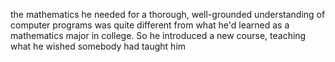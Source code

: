 the mathematics he needed for a thorough,
well-grounded understanding of computer programs was quite different from
what he'd learned as a mathematics major in college. So he introduced a new
course, teaching what he wished somebody had taught him
